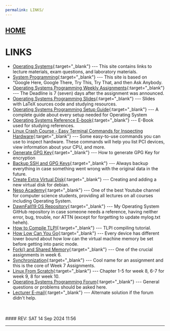 ```yaml
---
permalink: LINKS/
---
```


## [HOME](../)

# LINKS

* [Operating Systems](https://os.vlsm.org/){:target="_blank"} ---
  This site contains links to lecture materials, exam questions, and laboratory materials.
* [System Programming](https://sp.vlsm.org/){:target="_blank"} ---
  This site is based on “Google Here, Google There, Try This, Try That, and then Ask Anybody.
* [Operating Systems Programming Weekly Assignments](https://demos.vlsm.org/){:target="_blank"} ---
  The Deadline is 7 (seven) days after the assignment was announced.
* [Operating Systems Programming Slides](https://docos.vlsm.org/){:target="_blank"} ---
  Slides with LaTeX sources code and studying resources.
* [Operating Systems Programming Setup Guide](https://doit.vlsm.org/){:target="_blank"} ---
  A complete guide about every setup needed for Operating System
* [Operating Systems Reference E-book](https://codex.cs.yale.edu/avi/os-book/OS10/slide-dir/){:target="_blank"} ---
  E-Book used for studying references.
* [Linux Crash Course - Easy Terminal Commands for Inspecting Hardware](https://youtu.be/oGyJr-iUwt8?si=59V2boc0XfmlFekg){:target="_blank"} ---
Some easy-to-use commands you can use to inspect hardware. 
These commands will help you list PCI devices, view information about your CPU, and more.
* [Generate GPG Key](https://doit.vlsm.org/048.html){:target="_blank"} ---
  How to generate GPG Key for encryption
* [Backup SSH and GPG Keys](https://demos.vlsm.org/W02-11.html){:target="_blank"} ---
  Always backup everything in case something went wrong with the original data in the future.
* [Create Extra Virtual Disk](https://demos.vlsm.org/W03-02.html){:target="_blank"} ---
  Creating and adding a new virtual disk for debian.
* [Neso Academy](https://www.youtube.com/@nesoacademy){:target="_blank"} ---
  One of the best Youtube channel for computer science students, providing all lectures on all courses including Operating System.
* [DawnFall19 OS Repository](https://github.com/DawnFall19/os242){:target="_blank"} ---
  My Operating System GitHub repository in case someone needs a reference, having neither error, bug, trouble, nor ATTN (except for forgetting to update mylog.txt heheh).
* [How to Compile TLPI](https://demos.vlsm.org/W04-03.html){:target="_blank"} ---
  TLPI compiling tutorial.
* [How Low Can You Go](https://demos.vlsm.org/W05-02.html){:target="_blank"} ---
  Every device has different lower bound about how low can the virtual machine memory be set before getting into panic mode.
* [Fork() and Shared Memory](https://demos.vlsm.org/W06-03.html){:target="_blank"} ---
  One of the crucial assignments in week 6.
* [Synchronization](https://demos.vlsm.org/W07-03.html){:target="_blank"} ---
  Cool name for an assignment and this is the core of Week 7 Assignments.
* [Linux From Scratch](https://www.linuxfromscratch.org/lfs/view/12.2/){:target="_blank"} ---
  Chapter 1-5 for week 8, 6-7 for week 9, 8 for week 10.
* [Operating Systems Programming Forum](https://scele.cs.ui.ac.id/mod/forum/view.php?id=168703){:target="_blank"} ---
  General questions or problems should be asked here.
* [Lecturer E-mail](rms46@ui.ac.id){:target="_blank"} ---
  Alternate solution if the forum didn't help.
<br>
<br>
#### REV: SAT 14 Sep 2024 11:56
<hr>
